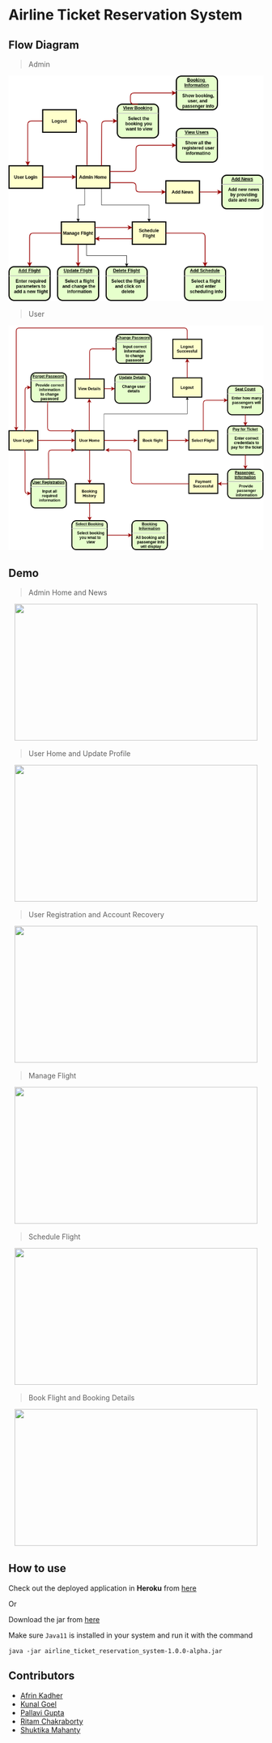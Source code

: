 # Airline Ticket Reservation System

## Flow Diagram

> Admin 

<p align="center">
    <img src="screenshots/admin_flow.png" />
</p>

> User

<p align="center">
    <img src="screenshots/user_flow.png" />
</p>

## Demo

> Admin Home and News

<p align="center">
    <img src="screenshots/1.gif" height="270" width="480" />
</p>

> User Home and Update Profile

<p align="center">
    <img src="screenshots/2.gif" height="270" width="480" />
</p>

> User Registration and Account Recovery

<p align="center">
    <img src="screenshots/3.gif" height="270" width="480" />
</p>

> Manage Flight

<p align="center">
    <img src="screenshots/4.gif" height="270" width="480" />
</p>

> Schedule Flight

<p align="center">
    <img src="screenshots/5.gif" height="270" width="480" />
</p>

> Book Flight and Booking Details

<p align="center">
    <img src="screenshots/6.gif" height="270" width="480" />
</p>

## How to use

Check out the deployed application in **Heroku** from [here](https://airline-ritam.herokuapp.com/)

Or 

Download the jar from [here](https://github.com/RitamChakraborty/airline_ticket_reservation_system/releases/download/v1.0.0-alpha/airline_ticket_reservation_system-1.0.0-alpha.jar)

Make sure `Java11` is installed in your system and run it with the command

```shell script
java -jar airline_ticket_reservation_system-1.0.0-alpha.jar
```

## Contributors

- [Afrin Kadher](https://github.com/AfrinKadher)
- [Kunal Goel](https://github.com/kunalgoel313)
- [Pallavi Gupta](https://github.com/Pallavigupta02)
- [Ritam Chakraborty](https://github.com/RitamChakraborty)
- [Shuktika Mahanty](https://github.com/Shuktika15) 
 